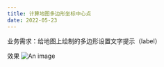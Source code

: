 ```yaml
---
title: 计算地图多边形坐标中心点
date: 2022-05-23
---
```


业务需求：给地图上绘制的多边形设置文字提示（label）

效果
![An image](../.vuepress/public/map.png)